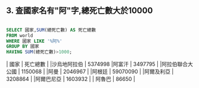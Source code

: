## 3. 查國家名有"阿"字,總死亡數大於10000 
```SQL

SELECT 國家,SUM(總死亡數) AS 死亡總數
FROM world 
WHERE 國家 LIKE '%阿%'
GROUP BY 國家
HAVING SUM(總死亡數)>1000;
```
|  國家  |  死亡總數  |
|沙烏地阿拉伯	 | 5374998
|阿富汗  |	3497795  |
|阿拉伯聯合大公國 |	1150068  |
|阿曼 |	2046967  |
|阿根廷	 | 59070090  |
|阿爾及利亞	| 3208864 |
|阿爾巴尼亞	 | 1603932 |
| 阿魯巴	| 86650 |